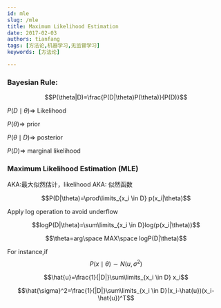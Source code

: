 ```yaml
---
id: mle
slug: /mle
title: Maximum Likelihood Estimation
date: 2017-02-03
authors: tianfang
tags: [方法论,机器学习,无监督学习]
keywords: [方法论]

---
```


### Bayesian Rule:


$$P(\theta|D)=\frac{P(D|\theta)P(\theta)}{P(D)}$$



$P(D \mid \theta) \Rightarrow$ Likelihood

$P(\theta) \Rightarrow$ prior

$P(\theta \mid D) \Rightarrow$ posterior

$P(D) \Rightarrow$ marginal likelihood


### Maximum Likelihood Estimation (MLE)
AKA:最大似然估计，likelihood AKA: 似然函数

$$P(D|\theta)=\prod\limits_{x_i \in D} p(x_i|\theta)$$

Apply log operation to avoid underflow

$$logP(D|\theta)=\sum\limits_{x_i \in D}log(p(x_i|\theta))$$

$$\theta=arg\space  MAX\space  logP(D|\theta)$$

For instance,if $$P(x \mid \theta) \sim N(u,\sigma^2)$$

$$\hat{u}=\frac{1}{|D|}\sum\limits_{x_i \in D} x_i$$

$$\hat{\sigma}^2=\frac{1}{|D|}\sum\limits_{x_i \in D}(x_i-\hat{u})(x_i-\hat{u})^T$$